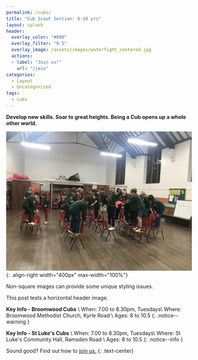 ```yaml
---
permalink: /cubs/
title: "Cub Scout Section: 8-10 yrs"
layout: splash
header:
  overlay_color: "#000"
  overlay_filter: "0.5"
  overlay_image: /assets/images/waterfight_centered.jpg
  actions:
  - label: "Join us!"
    url: "/join"
categories:
  - Layout
  - Uncategorized
tags:
  - cubs
---
```


**Develop new skills. Soar to great heights. Being a Cub opens up a whole other world.**

![Cubs playing a game involving chairs](/assets/images/chairs.jpg){: .align-right width="400px" max-width="100%"} 

Non-square images can provide some unique styling issues.

This post tests a horizontal header image.

**Key Info - Broomwood Cubs** \\
When: 7.00 to 8.30pm, Tuesdays\\
Where: Broomwood Methodist Church, Kyrle Road \\
Ages: 8 to 10.5
{: .notice--warning }

**Key Info - St Luke's Cubs** \\
When: 7.00 to 8.30pm, Tuesdays\\
Where: St Luke's Community Hall, Ramsden Road \\
Ages: 8 to 10.5
{: .notice--info }

Sound good? Find out how to <a href="../join" class="btn btn--success">join us.</a>
{: .text-center}